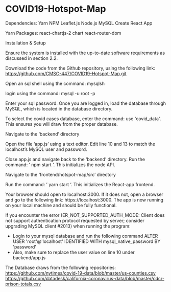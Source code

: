# COVID19-Hotspot-Map

Dependencies:
Yarn
NPM
Leaflet.js
Node.js
MySQL
Create React App

Yarn Packages:
react-chartjs-2 chart
react-router-dom


Installation & Setup

Ensure the system is installed with the up-to-date software requirements as discussed in section 2.2. 

Download the code from the Github repository, using the following link: https://github.com/CMSC-447/COVID19-Hotspot-Map.git

Open an sql shell using the command:  mysqlsh 

login using the command:  mysql -u root -p 

Enter your sql password. Once you are logged in, load the database through MySQL, which is located in the database directory.

To select the covid cases database, enter the command: use 'covid_data'. This ensures you will draw from the proper database.

Navigate to the ‘backend’ directory

Open the file ‘app.js’ using a text editor. Edit line 10 and 13 to match the localhost’s MySQL user and password.

Close app.js and navigate back to the ‘backend’ directory. Run the command: ’ npm start ‘. This initializes the node API.

Navigate to the ‘frontend/hotspot-map/src’ directory

Run the command: ’ yarn start ‘. This initializes the React-app frontend.

Your browser should open to localhost:3000. If it does not, open a browser and go to the following link: https://localhost:3000. The app is now running on your local machine and should be fully functional.


If you encounter the error (ER_NOT_SUPPORTED_AUTH_MODE: Client does not support authentication protocol requested by server; consider upgrading MySQL client #2013) when running the program:
- Login to your mysql database and run the following command ALTER USER 'root'@'localhost' IDENTIFIED WITH mysql_native_password BY 'password'
- Also, make sure to replace the user value on line 10 under backend/app.js

The Database draws from the following repositories:
https://github.com/nytimes/covid-19-data/blob/master/us-counties.csv
https://github.com/datadesk/california-coronavirus-data/blob/master/cdcr-prison-totals.csv
